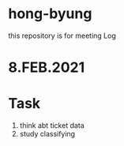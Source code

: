 # hong-byung
this repository is for meeting Log

# 8.FEB.2021

# Task
1. think abt ticket data
2. study classifying



